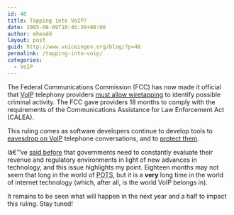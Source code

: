 ```yaml
---
id: 48
title: Tapping into VoIP?
date: 2005-08-09T10:45:30+00:00
author: mheadd
layout: post
guid: http://www.voiceingov.org/blog/?p=48
permalink: /tapping-into-voip/
categories:
  - VoIP
---
```

The Federal Communications Commission (FCC) has now made it official that <acronym title="Voice over Internet Protocol">VoIP</acronym> telephony providers [must allow wiretapping](http://www.internetnews.com/infra/article.php/3525956) to identify possible criminal activity. The FCC gave providers 18 months to comply with the requirements of the Communications Assistance for Law Enforcement Act (CALEA).

This ruling comes as software developers continue to develop tools to [eavesdrop on VoIP](http://vomit.xtdnet.nl/) telephone conversations, and to [protect them](http://www.techworld.com/security/news/index.cfm?NewsID=4111).

Iâ€™ve [said before](http://www.voiceingov.org/blog/?p=39) that governments need to constantly evaluate their revenue and regulatory environments in light of new advances in technology, and this issue highlights my point. Eighteen months may not seem that long in the world of <acronym title="Plain old telephone service">POTS</acronym>, but it is a **very** long time in the world of internet technology (which, after all, is the world VoIP belongs in).

It remains to be seen what will happen in the next year and a half to impact this ruling. Stay tuned!